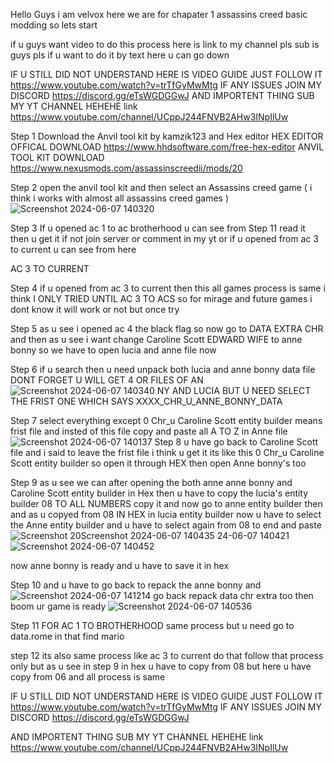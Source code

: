 Hello Guys i am velvox here we are for chapater 1 assassins creed basic modding so lets start 

if u guys want video to do this process here is link to my channel pls sub is guys pls 
if u want to do it by text here u can go down 

IF U STILL DID NOT UNDERSTAND HERE IS VIDEO GUIDE JUST FOLLOW IT 
https://www.youtube.com/watch?v=trTfGyMwMtg
IF ANY ISSUES JOIN MY DISCORD
https://discord.gg/eTsWGDGGwJ
AND IMPORTENT THING SUB MY YT CHANNEL HEHEHE 
link https://www.youtube.com/channel/UCppJ244FNVB2AHw3INpIlUw


Step 1 Download the Anvil tool kit by kamzik123 and Hex editor  HEX EDITOR OFFICAL DOWNLOAD https://www.hhdsoftware.com/free-hex-editor 
                                                                ANVIL TOOL KIT DOWNLOAD     https://www.nexusmods.com/assassinscreedii/mods/20
                                                                
Step 2 open the anvil tool kit and then select an Assassins creed game ( i think i works with almost all assassins creed games )
![Screenshot 2024-06-07 140320](https://github.com/Velvox95/Velvox95/assets/167871174/07d22eb5-fcbc-44e0-b66e-217a06052263)

Step 3 If u opened ac 1 to ac brotherhood u can see from Step 11 read it then u get it if not join server or comment in my yt or if u opened from ac 3 to current u can see from here 

AC 3 TO CURRENT 

Step 4 if u opened from ac 3 to current then this all games process is same i think I ONLY TRIED UNTIL AC 3 TO ACS so for mirage and future games i dont know it will work or not but once try 

Step 5 as u see i opened ac 4 the black flag so now go to DATA EXTRA CHR and then as u see i want change Caroline Scott EDWARD WIFE to anne bonny so we have to open lucia and anne file now 

Step 6 if u search then u need unpack both lucia and anne bonny data file DONT FORGET U WILL GET 4 OR FILES OF AN![Screenshot 2024-06-07 140340](https://github.com/Velvox95/Velvox95/assets/167871174/6bba3d57-01a8-4a89-97b9-50874ce1667b)
NY AND LUCIA BUT U NEED SELECT THE FRIST ONE WHICH SAYS XXXX_CHR_U_ANNE_BONNY_DATA

Step 7 select everything except 0 Chr_u Caroline Scott entity builder means frist file and insted of this file copy and paste all A TO Z in Anne file 
![Screenshot 2024-06-07 140137](https://github.com/Velvox95/Velvox95/assets/167871174/b05dc3b7-d9d9-4d3c-b8cb-0fd2ae9f80dd)
Step 8 u have go back to Caroline Scott file and i said to leave the frist file i think u get it its like this 0 Chr_u Caroline Scott entity builder so open it through HEX then open Anne bonny's too 

Step 9 as u see we can after opening the both anne anne bonny and Caroline Scott entity builder in Hex then u have to copy the lucia's entity builder 08 TO ALL NUMBERS copy it and now go to anne entity builder then and as u copyed from 08 IN HEX in lucia entity builder now u have to select the Anne entity builder and u have to select again from 08 to end and paste![Screenshot 20![Screenshot 2024-06-07 140435](https://github.com/Velvox95/Velvox95/assets/167871174/62a0810d-73ff-44f3-8bea-107a58afbedf)
24-06-07 140421](https://github.com/Velvox95/Velvox95/assets/167871174/6f935527-3c18-44ef-8782-1edc29a34f51)![Screenshot 2024-06-07 140452](https://github.com/Velvox95/Velvox95/assets/167871174/891e8f28-2c3e-45bd-9215-6da0dd925340)

 now anne bonny is ready and u have to save it in hex 

Step 10 and u have to go back to repack the anne bonny and ![Screenshot 2024-06-07 141214](https://github.com/Velvox95/Velvox95/assets/167871174/35f524d7-8277-4802-bb44-786329f6c278)
go back repack data chr extra too then boom ur game is ready ![Screenshot 2024-06-07 140536](https://github.com/Velvox95/Velvox95/assets/167871174/5a36dd4e-9325-4a83-86b1-defb19157b98)


Step 11 FOR AC 1 TO BROTHERHOOD same process but u need go to data.rome in that find mario 

step 12 its also same process like ac 3 to current do that follow that process only but as u see in step 9 in hex u have to copy from 08 but here u have copy from 06 and all process is same 



IF U STILL DID NOT UNDERSTAND HERE IS VIDEO GUIDE JUST FOLLOW IT 
https://www.youtube.com/watch?v=trTfGyMwMtg
IF ANY ISSUES JOIN MY DISCORD
https://discord.gg/eTsWGDGGwJ

AND IMPORTENT THING SUB MY YT CHANNEL HEHEHE 
link https://www.youtube.com/channel/UCppJ244FNVB2AHw3INpIlUw
